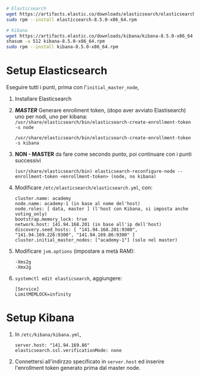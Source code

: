 ```bash
# Elasticsearch
wget https://artifacts.elastic.co/downloads/elasticsearch/elasticsearch-8.5.0-x86_64.rpm
sudo rpm --install elasticsearch-8.5.0-x86_64.rpm

# Kibana
wget https://artifacts.elastic.co/downloads/kibana/kibana-8.5.0-x86_64.rpm
shasum -a 512 kibana-8.5.0-x86_64.rpm 
sudo rpm --install kibana-8.5.0-x86_64.rpm
```

# Setup Elasticsearch
Eseguire tutti i punti, prima con l'```initial_master_node```, 
1. Installare Elasticsearch 
2. ***MASTER***  Generare enrollment token, (dopo aver avviato Elastisearch) uno per nodi, uno per kibana: 
    ``` /usr/share/elasticsearch/bin/elasticsearch-create-enrollment-token -s node ```

    ``` /usr/share/elasticsearch/bin/elasticsearch-create-enrollment-token -s kibana ```
3. **NON - MASTER** da fare come secondo punto, poi continuare con i punti successivi
    ```
    (usr/share/elasticsearch/bin) elasticsearch-reconfigure-node --enrollment-token <enrollment-token> (node, no kibana)
    ```

4. Modificare ``` /etc/elasticsearch/elasticsearch.yml ```, con: 
    ```
    cluster.name: academy
    node.name: academy-1 (in base al nome del'host)
    node.roles: [ data, master ] (l'host con Kibana, si imposta anche voting_only)
    bootstrap.memory_lock: true
    network.host: 141.94.168.201 (in base all'ip dell'host)
    discovery.seed_hosts: [ "141.94.168.201:9300", "141.94.169.226:9300", "141.94.169.86:9300" ]
    cluster.initial_master_nodes: ["academy-1"] (solo nel master)
    ```
5. Modificare ``` jvm.options ``` (impostare a metà RAM): 
    ```
    -Xms2g
    -Xmx2g
    ```
6. ``` systemctl edit elasticsearch ```, aggiungere: 
    ```
    [Service]
    LimitMEMLOCK=infinity
    ```

# Setup Kibana 
1. In ```/etc/kibana/kibana.yml```, 
    ```
    server.host: "141.94.169.86"
    elasticsearch.ssl.verificationMode: none
    ```
2. Connettersi all'indirzzo specificato in ```server.host``` ed inserire l'enrollment token generato prima dal master node. 
